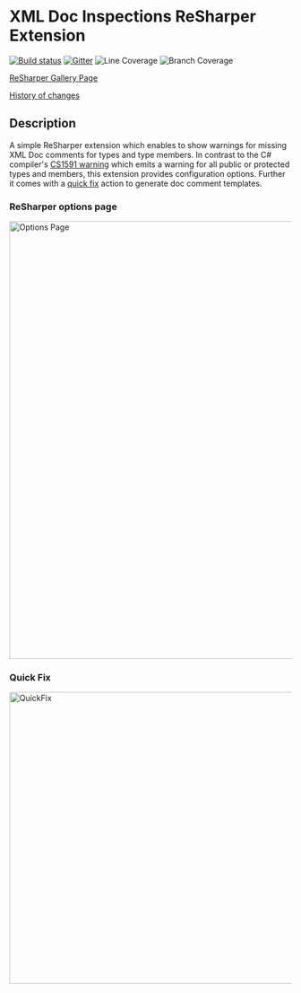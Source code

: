 # XML Doc Inspections ReSharper Extension

[![Build status](https://github.com/ulrichb/XmlDocInspections/actions/workflows/build.yml/badge.svg)](https://github.com/ulrichb/XmlDocInspections/actions/workflows/build.yml)
[![Gitter](https://badges.gitter.im/Join%20Chat.svg)](https://gitter.im/ulrichb/XmlDocInspections?utm_source=badge&utm_medium=badge&utm_campaign=pr-badge)
<img src="https://dl.dropbox.com/s/8p9d03ycoy4nf06/master-linecoverage.svg" alt="Line Coverage" title="Line Coverage">
<img src="https://dl.dropbox.com/s/ywhaxs30rto3ezm/master-branchcoverage.svg" alt="Branch Coverage" title="Branch Coverage">

[ReSharper Gallery Page](https://resharper-plugins.jetbrains.com/packages/ReSharper.XmlDocInspections/)

[History of changes](History.md)

## Description

A simple ReSharper extension which enables to show warnings for missing XML Doc comments for types and type members. In contrast to the C# compiler's [CS1591 warning](https://msdn.microsoft.com/en-us/library/zk18c1w9.aspx) which emits a warning for all public or protected types and members, this extension provides configuration options. Further it comes with a [quick fix](#quick-fix) action to generate doc comment templates.

### ReSharper options page

<img src="/Doc/OptionsPage.png" alt="Options Page" width="780" />

### Quick Fix

<img src="/Doc/QuickFix.gif" alt="QuickFix" width="520" />
